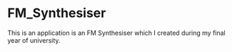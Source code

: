 # FM_Synthesiser

This is an application is an FM Synthesiser which I created during my final year of university. 
